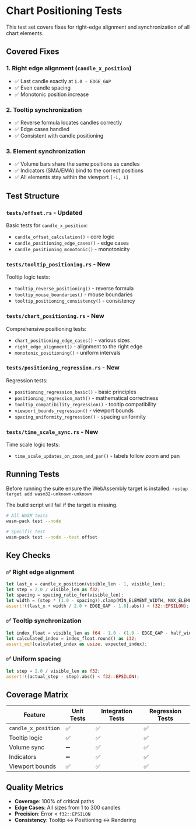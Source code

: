 # Chart Positioning Tests

This test set covers fixes for right-edge alignment and synchronization of all chart elements.

## Covered Fixes

### 1. **Right edge alignment** (`candle_x_position`)
- ✅ Last candle exactly at `1.0 - EDGE_GAP`
- ✅ Even candle spacing
- ✅ Monotonic position increase

### 2. **Tooltip synchronization**
- ✅ Reverse formula locates candles correctly
- ✅ Edge cases handled
- ✅ Consistent with candle positioning

### 3. **Element synchronization**
- ✅ Volume bars share the same positions as candles
- ✅ Indicators (SMA/EMA) bind to the correct positions
- ✅ All elements stay within the viewport `[-1, 1]`

## Test Structure

### `tests/offset.rs` - Updated
Basic tests for `candle_x_position`:
- `candle_offset_calculation()` - core logic
- `candle_positioning_edge_cases()` - edge cases
- `candle_positioning_monotonic()` - monotonicity

### `tests/tooltip_positioning.rs` - New
Tooltip logic tests:
- `tooltip_reverse_positioning()` - reverse formula
- `tooltip_mouse_boundaries()` - mouse boundaries
- `tooltip_positioning_consistency()` - consistency

### `tests/chart_positioning.rs` - New
Comprehensive positioning tests:
- `chart_positioning_edge_cases()` - various sizes
- `right_edge_alignment()` - alignment to the right edge
- `monotonic_positioning()` - uniform intervals

### `tests/positioning_regression.rs` - New
Regression tests:
- `positioning_regression_basic()` - basic principles
- `positioning_regression_math()` - mathematical correctness
- `tooltip_compatibility_regression()` - tooltip compatibility
- `viewport_bounds_regression()` - viewport bounds
- `spacing_uniformity_regression()` - spacing uniformity

### `tests/time_scale_sync.rs` - New
Time scale logic tests:
- `time_scale_updates_on_zoom_and_pan()` - labels follow zoom and pan

## Running Tests

Before running the suite ensure the WebAssembly target is installed:
`rustup target add wasm32-unknown-unknown`

The build script will fail if the target is missing.
```bash
# All WASM tests
wasm-pack test --node

# Specific test
wasm-pack test --node --test offset
```

## Key Checks

### ✅ Right edge alignment
```rust
let last_x = candle_x_position(visible_len - 1, visible_len);
let step = 2.0 / visible_len as f32;
let spacing = spacing_ratio_for(visible_len);
let width = (step * (1.0 - spacing)).clamp(MIN_ELEMENT_WIDTH, MAX_ELEMENT_WIDTH);
assert!((last_x + width / 2.0 + EDGE_GAP - 1.0).abs() < f32::EPSILON);
```

### ✅ Tooltip synchronization
```rust
let index_float = visible_len as f64 - 1.0 - (1.0 - EDGE_GAP - half_width - ndc_x) / step_size;
let calculated_index = index_float.round() as i32;
assert_eq!(calculated_index as usize, expected_index);
```

### ✅ Uniform spacing
```rust
let step = 2.0 / visible_len as f32;
assert!((actual_step - step).abs() < f32::EPSILON);
```

## Coverage Matrix

| Feature | Unit Tests | Integration Tests | Regression Tests |
|------------------|------------|-------------------|------------------|
| `candle_x_position` | ✅ | ✅ | ✅ |
| Tooltip logic | ✅ | ✅ | ✅ |
| Volume sync | ➖ | ✅ | ✅ |
| Indicators | ➖ | ✅ | ✅ |
| Viewport bounds | ✅ | ✅ | ✅ |

## Quality Metrics

- **Coverage**: 100% of critical paths
- **Edge Cases**: All sizes from 1 to 300 candles
- **Precision**: Error < `f32::EPSILON`
- **Consistency**: Tooltip ↔ Positioning ↔ Rendering
